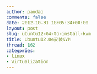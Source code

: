 ```yaml
---
author: pandao
comments: false
date: 2012-10-31 18:05:34+00:00
layout: post
slug: ubuntu12-04-to-install-kvm
title: Ubuntu12.04安装KVM
thread: 162
categories:
- linux
- Virtualization
---
```


